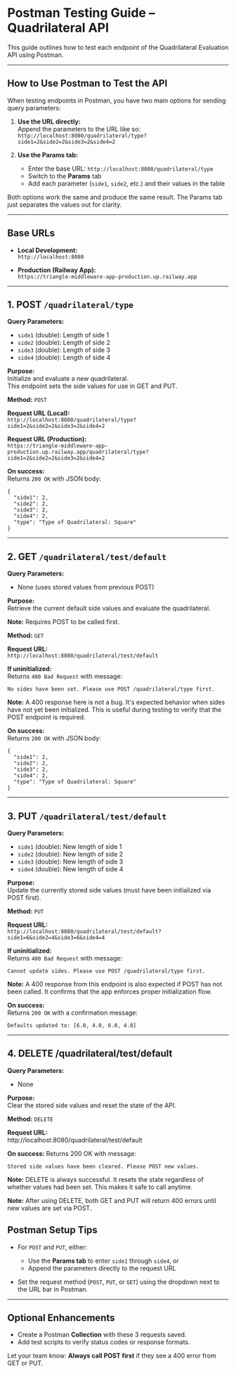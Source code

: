 # Postman Testing Guide – Quadrilateral API

This guide outlines how to test each endpoint of the Quadrilateral Evaluation API using Postman.

---

## How to Use Postman to Test the API

When testing endpoints in Postman, you have two main options for sending query parameters:

1. **Use the URL directly:**  
   Append the parameters to the URL like so:
   `http://localhost:8080/quadrilateral/type?side1=2&side2=2&side3=2&side4=2`

2. **Use the Params tab:**  
   - Enter the base URL: `http://localhost:8080/quadrilateral/type`
   - Switch to the **Params** tab
   - Add each parameter (`side1`, `side2`, etc.) and their values in the table

Both options work the same and produce the same result. The Params tab just separates the values out for clarity.

---

## Base URLs

- **Local Development:**  
  `http://localhost:8080`

- **Production (Railway App):**  
  `https://triangle-middleware-app-production.up.railway.app`

---

## 1. POST `/quadrilateral/type`

**Query Parameters:**
- `side1` (double): Length of side 1  
- `side2` (double): Length of side 2  
- `side3` (double): Length of side 3  
- `side4` (double): Length of side 4

**Purpose:**  
Initialize and evaluate a new quadrilateral.  
This endpoint sets the side values for use in GET and PUT.

**Method:** `POST`

**Request URL (Local):**  
`http://localhost:8080/quadrilateral/type?side1=2&side2=2&side3=2&side4=2`

**Request URL (Production):**  
`https://triangle-middleware-app-production.up.railway.app/quadrilateral/type?side1=2&side2=2&side3=2&side4=2`

**On success:**  
Returns `200 OK` with JSON body:
```
{
  "side1": 2,
  "side2": 2,
  "side3": 2,
  "side4": 2,
  "type": "Type of Quadrilateral: Square"
}
```

---

## 2. GET `/quadrilateral/test/default`

**Query Parameters:**
- None (uses stored values from previous POST)

**Purpose:**  
Retrieve the current default side values and evaluate the quadrilateral.

**Note:** Requires POST to be called first.

**Method:** `GET`

**Request URL:**  
`http://localhost:8080/quadrilateral/test/default`

**If uninitialized:**  
Returns `400 Bad Request` with message:
```
No sides have been set. Please use POST /quadrilateral/type first.
```

**Note:** A 400 response here is not a bug. It's expected behavior when sides have not yet been initialized. This is useful during testing to verify that the POST endpoint is required.

**On success:**  
Returns `200 OK` with JSON body:
```
{
  "side1": 2,
  "side2": 2,
  "side3": 2,
  "side4": 2,
  "type": "Type of Quadrilateral: Square"
}
```

---

## 3. PUT `/quadrilateral/test/default`

**Query Parameters:**
- `side1` (double): New length of side 1  
- `side2` (double): New length of side 2  
- `side3` (double): New length of side 3  
- `side4` (double): New length of side 4

**Purpose:**  
Update the currently stored side values (must have been initialized via POST first).

**Method:** `PUT`

**Request URL:**  
`http://localhost:8080/quadrilateral/test/default?side1=6&side2=4&side3=6&side4=4`

**If uninitialized:**  
Returns `400 Bad Request` with message:
```
Cannot update sides. Please use POST /quadrilateral/type first.
```

**Note:** A 400 response from this endpoint is also expected if POST has not been called. It confirms that the app enforces proper initialization flow.

**On success:**  
Returns `200 OK` with a confirmation message:
```
Defaults updated to: [6.0, 4.0, 6.0, 4.0]
```

---

## 4. DELETE /quadrilateral/test/default

**Query Parameters:**
- None

**Purpose:**  
Clear the stored side values and reset the state of the API.

**Method:** `DELETE`

**Request URL:**  
http://localhost:8080/quadrilateral/test/default

**On success:**
Returns 200 OK with message:
```
Stored side values have been cleared. Please POST new values.
```
**Note:** DELETE is always successful. It resets the state regardless of whether values had been set. This makes it safe to call anytime.

**Note:** After using DELETE, both GET and PUT will return 400 errors until new values are set via POST.

## Postman Setup Tips

- For `POST` and `PUT`, either:
  - Use the **Params tab** to enter `side1` through `side4`, or
  - Append the parameters directly to the request URL

- Set the request method (`POST`, `PUT`, or `GET`) using the dropdown next to the URL bar in Postman.

---


## Optional Enhancements

- Create a Postman **Collection** with these 3 requests saved.
- Add test scripts to verify status codes or response formats.

Let your team know: **Always call POST first** if they see a 400 error from GET or PUT.

